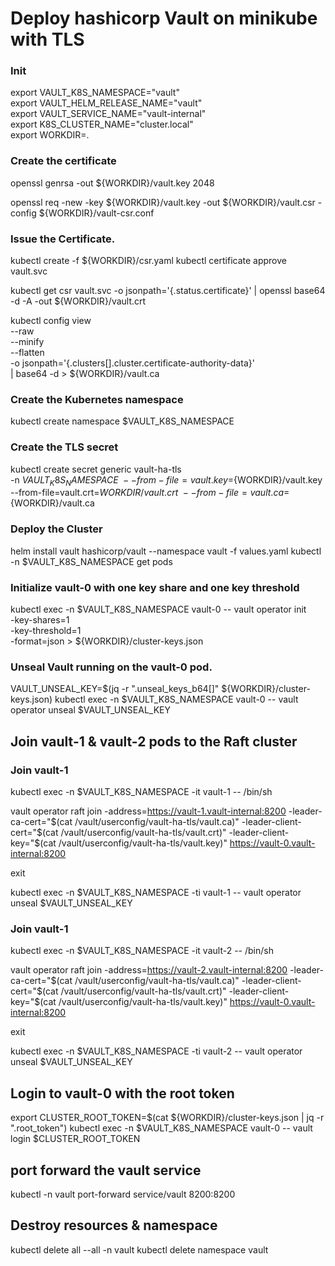 # Deploy hashicorp Vault on minikube with TLS

### Init 
export VAULT_K8S_NAMESPACE="vault" \
export VAULT_HELM_RELEASE_NAME="vault" \
export VAULT_SERVICE_NAME="vault-internal" \
export K8S_CLUSTER_NAME="cluster.local" \
export WORKDIR=.

### Create the certificate

openssl genrsa -out ${WORKDIR}/vault.key 2048

openssl req -new -key ${WORKDIR}/vault.key -out ${WORKDIR}/vault.csr -config ${WORKDIR}/vault-csr.conf

### Issue the Certificate.

kubectl create -f ${WORKDIR}/csr.yaml
kubectl certificate approve vault.svc

kubectl get csr vault.svc -o jsonpath='{.status.certificate}' | openssl base64 -d -A -out ${WORKDIR}/vault.crt

kubectl config view \
--raw \
--minify \
--flatten \
-o jsonpath='{.clusters[].cluster.certificate-authority-data}' \
| base64 -d > ${WORKDIR}/vault.ca

### Create the Kubernetes namespace

kubectl create namespace $VAULT_K8S_NAMESPACE

### Create the TLS secret

kubectl create secret generic vault-ha-tls \
-n $VAULT_K8S_NAMESPACE \
--from-file=vault.key=${WORKDIR}/vault.key \
--from-file=vault.crt=${WORKDIR}/vault.crt \
--from-file=vault.ca=${WORKDIR}/vault.ca

### Deploy the Cluster

helm install vault hashicorp/vault --namespace vault -f values.yaml
kubectl -n $VAULT_K8S_NAMESPACE get pods

### Initialize vault-0 with one key share and one key threshold

kubectl exec -n $VAULT_K8S_NAMESPACE vault-0 -- vault operator init \
-key-shares=1 \
-key-threshold=1 \
-format=json > ${WORKDIR}/cluster-keys.json

### Unseal Vault running on the vault-0 pod.

VAULT_UNSEAL_KEY=$(jq -r ".unseal_keys_b64[]" ${WORKDIR}/cluster-keys.json)
kubectl exec -n $VAULT_K8S_NAMESPACE vault-0 -- vault operator unseal $VAULT_UNSEAL_KEY

## Join vault-1 & vault-2 pods to the Raft cluster

### Join vault-1 

kubectl exec -n $VAULT_K8S_NAMESPACE -it vault-1 -- /bin/sh

vault operator raft join -address=https://vault-1.vault-internal:8200 -leader-ca-cert="$(cat /vault/userconfig/vault-ha-tls/vault.ca)" -leader-client-cert="$(cat /vault/userconfig/vault-ha-tls/vault.crt)" -leader-client-key="$(cat /vault/userconfig/vault-ha-tls/vault.key)" https://vault-0.vault-internal:8200

exit

kubectl exec -n $VAULT_K8S_NAMESPACE -ti vault-1 -- vault operator unseal $VAULT_UNSEAL_KEY

### Join vault-1

kubectl exec -n $VAULT_K8S_NAMESPACE -it vault-2 -- /bin/sh

vault operator raft join -address=https://vault-2.vault-internal:8200 -leader-ca-cert="$(cat /vault/userconfig/vault-ha-tls/vault.ca)" -leader-client-cert="$(cat /vault/userconfig/vault-ha-tls/vault.crt)" -leader-client-key="$(cat /vault/userconfig/vault-ha-tls/vault.key)" https://vault-0.vault-internal:8200

exit

kubectl exec -n $VAULT_K8S_NAMESPACE -ti vault-2 -- vault operator unseal $VAULT_UNSEAL_KEY

## Login to vault-0 with the root token

export CLUSTER_ROOT_TOKEN=$(cat ${WORKDIR}/cluster-keys.json | jq -r ".root_token")
kubectl exec -n $VAULT_K8S_NAMESPACE vault-0 -- vault login $CLUSTER_ROOT_TOKEN

## port forward the vault service

kubectl -n vault port-forward service/vault 8200:8200

## Destroy resources & namespace

kubectl delete all --all -n vault
kubectl delete namespace  vault